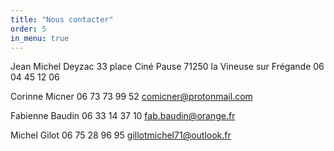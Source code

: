 ```yaml
---
title: "Nous contacter"
order: 5
in_menu: true
---
```

Jean Michel Deyzac
33 place Ciné Pause
71250 la Vineuse sur Frégande
06 04 45 12 06

Corinne Micner
06 73 73 99 52
comicner@protonmail.com

Fabienne Baudin
06 33 14 37 10
fab.baudin@orange.fr

Michel Gilot
06 75 28 96 95
gillotmichel71@outlook.fr 